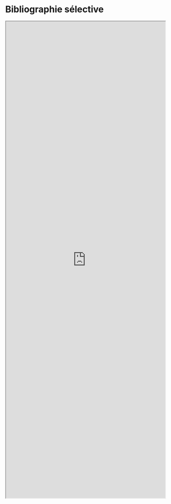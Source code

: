 # Bibliographie sélective

<iframe src="http://bookwyrm.social/list/4395/embed/907c98cd58f84c71aa5b45399adbd84e" id="bookwyrm_list_embed" name="Biblio" scrolling="yes" frameborder="1" marginheight="0px" marginwidth="0px" height="1500px" width="100%" allowfullscreen></iframe>

